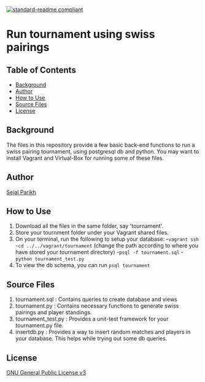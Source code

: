 [![standard-readme compliant](https://img.shields.io/badge/readme%20style-standard-brightgreen.svg?style=flat-square)](https://github.com/RichardLitt/standard-readme)

# Run tournament using swiss pairings

## Table of Contents
- [Background](#background)
- [Author](#author)
- [How to Use](#how-to-use)
- [Source Files](#source-files)
- [License](#license)

## Background
The files in this repository provide a few basic back-end functions to run a swiss pairing tournament, using postgresql db and python.
You may want to install Vagrant and Virtual-Box for running some of these files.

## Author
[Sejal Parikh](https://in.linkedin.com/in/sejalparikh)

## How to Use
1. Download all the files in the same folder, say 'tournament'.
2. Store your tournment folder under your Vagrant shared files. 
3. On your terminal, run the following to setup your database:
  -`vagrant ssh`
  -`cd ../../vagrant/tournament` (change the path according to where you have stored your tournament directory)
  -`psql -f tournament.sql`
  -`python tournament_test.py`
4. To view the db schema, you can run `psql tournament`

## Source Files
1. tournament.sql : Contains queries to create database and views
2. tournament.py : Contains necessary functions to generate swiss pairings and player standings.
3. tournament_test.py : Provides a unit-test framework for your tournament.py file.
4. insertdb.py : Provides a way to insert random matches and players in your database. This helps while trying out some db queries.

## License
[GNU General Public License v3](../LICENSE)
